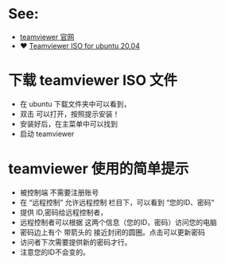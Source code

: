 # See:
- [teamviewer 官网](https://www.teamviewer.cn/cn/)
- ❤️ [Teamviewer ISO for ubuntu 20.04 ](https://download.teamviewer.com/download/linux/teamviewer_amd64.deb)

# 下载 teamviewer ISO 文件
- 在 ubuntu 下载文件夹中可以看到，
- 双击 可以打开，按照提示安装！
- 安装好后，在主菜单中可以找到
- 启动 teamviewer

# teamviewer 使用的简单提示
- 被控制端 不需要注册账号
- 在 “远程控制” 允许远程控制 栏目下，可以看到 “您的ID、密码“
- 提供 ID,密码给远程控制者，
- 远程控制者可以根据 这两个信息（您的ID，密码）访问您的电脑
- 密码边上有个 带箭头的 接近封闭的圆圈。点击可以更新密码
- 访问者下次需要提供新的密码才行。
- 注意您的ID不会变的。
